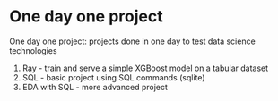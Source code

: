# One day one project

One day one project: projects done in one day to test data science technologies

1. Ray - train and serve a simple XGBoost model on a tabular dataset
2. SQL - basic project using SQL commands (sqlite)
3. EDA with SQL - more advanced project
